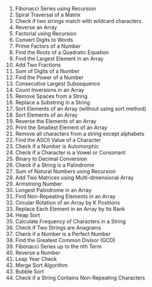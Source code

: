 1. Fibonacci Series using Recursion
2. Spiral Traversal of a Matrix
3. Check if two strings match with wildcard characters
4. Reverse an Array
5. Factorial using Recursion
6. Convert Digits to Words
7. Prime Factors of a Number
8. Find the Roots of a Quadratic Equation
9. Find the Largest Element in an Array
10. Add Two Fractions
11. Sum of Digits of a Number
12. Find the Power of a Number
13. Consecutive Largest Subsequence
14. Count Inversions in an Array
15. Remove Spaces from a String
16. Replace a Substring in a String
17. Sort Elements of an Array (without using sort method)
18. Sort Elements of an Array
19. Reverse the Elements of an Array
20. Print the Smallest Element of an Array
21. Remove all characters from a string except alphabets
22. Find the ASCII Value of a Character
23. Check if a Number is Automorphic
24. Check if a Character is a Vowel or Consonant
25. Binary to Decimal Conversion
26. Check if a String is a Palindrome
27. Sum of Natural Numbers using Recursion
28. Add Two Matrices using Multi-dimensional Array
29. Armstrong Number
30. Longest Palindrome in an Array
31. Find Non-Repeating Elements in an Array
32. Circular Rotation of an Array by K Positions
33. Replace Each Element in an Array by Its Rank
34. Heap Sort
35. Calculate Frequency of Characters in a String
36. Check if Two Strings are Anagrams
37. Check if a Number is a Perfect Number
38. Find the Greatest Common Divisor (GCD)
39. Fibonacci Series up to the nth Term
40. Reverse a Number
41. Leap Year Check
42. Merge Sort Algorithm
43. Bubble Sort
44. Check if a String Contains Non-Repeating Characters
